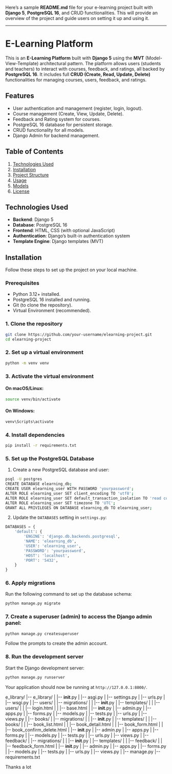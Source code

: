 Here’s a sample **README.md** file for your e-learning project built with **Django 5**, **PostgreSQL 16**, and CRUD functionalities. This will provide an overview of the project and guide users on setting it up and using it.

---

# E-Learning Platform

This is an **E-Learning Platform** built with **Django 5** using the **MVT** (Model-View-Template) architectural pattern. The platform allows users (students and teachers) to interact with courses, feedback, and ratings, all backed by **PostgreSQL 16**. It includes full **CRUD (Create, Read, Update, Delete)** functionalities for managing courses, users, feedback, and ratings.

## Features

- User authentication and management (register, login, logout).
- Course management (Create, View, Update, Delete).
- Feedback and Rating system for courses.
- PostgreSQL 16 database for persistent storage.
- CRUD functionality for all models.
- Django Admin for backend management.

## Table of Contents

1. [Technologies Used](#technologies-used)
2. [Installation](#installation)
3. [Project Structure](#project-structure)
4. [Usage](#usage)
5. [Models](#models)
6. [License](#license)

## Technologies Used

- **Backend**: Django 5
- **Database**: PostgreSQL 16
- **Frontend**: HTML, CSS (with optional JavaScript)
- **Authentication**: Django’s built-in authentication system
- **Template Engine**: Django templates (MVT)

## Installation

Follow these steps to set up the project on your local machine.

### Prerequisites

- Python 3.12+ installed.
- PostgreSQL 16 installed and running.
- Git (to clone the repository).
- Virtual Environment (recommended).

### 1. Clone the repository

```bash
git clone https://github.com/your-username/elearning-project.git
cd elearning-project
```

### 2. Set up a virtual environment

```bash
python -m venv venv
```

### 3. Activate the virtual environment

#### On macOS/Linux:

```bash
source venv/bin/activate
```

#### On Windows:

```bash
venv\Scripts\activate
```

### 4. Install dependencies

```bash
pip install -r requirements.txt
```

### 5. Set up the PostgreSQL Database

1. Create a new PostgreSQL database and user:

```bash
psql -U postgres
CREATE DATABASE elearning_db;
CREATE USER elearning_user WITH PASSWORD 'yourpassword';
ALTER ROLE elearning_user SET client_encoding TO 'utf8';
ALTER ROLE elearning_user SET default_transaction_isolation TO 'read committed';
ALTER ROLE elearning_user SET timezone TO 'UTC';
GRANT ALL PRIVILEGES ON DATABASE elearning_db TO elearning_user;
```

2. Update the `DATABASES` setting in `settings.py`:

```python
DATABASES = {
    'default': {
        'ENGINE': 'django.db.backends.postgresql',
        'NAME': 'elearning_db',
        'USER': 'elearning_user',
        'PASSWORD': 'yourpassword',
        'HOST': 'localhost',
        'PORT': '5432',
    }
}
```

### 6. Apply migrations

Run the following command to set up the database schema:

```bash
python manage.py migrate
```

### 7. Create a superuser (admin) to access the Django admin panel:

```bash
python manage.py createsuperuser
```

Follow the prompts to create the admin account.

### 8. Run the development server

Start the Django development server:

```bash
python manage.py runserver
```

Your application should now be running at `http://127.0.0.1:8000/`.

e_library/
|-- e_library/
|   |-- __init__.py
|   |-- asgi.py
|   |-- settings.py
|   |-- urls.py
|   |-- wsgi.py
|
|-- users/
|   |-- migrations/
|   |   |-- __init__.py
|   |-- templates/
|   |   |-- users/
|   |       |-- login.html
|   |       |-- base.html
|   |-- __init__.py
|   |-- admin.py
|   |-- apps.py
|   |-- forms.py
|   |-- models.py
|   |-- tests.py
|   |-- urls.py
|   |-- views.py
|
|-- books/
|   |-- migrations/
|   |   |-- __init__.py
|   |-- templates/
|   |   |-- books/
|   |       |-- book_list.html
|   |       |-- book_detail.html
|   |       |-- book_form.html
|   |       |-- book_confirm_delete.html
|   |-- __init__.py
|   |-- admin.py
|   |-- apps.py
|   |-- forms.py
|   |-- models.py
|   |-- tests.py
|   |-- urls.py
|   |-- views.py
|
|-- feedback/
|   |-- migrations/
|   |   |-- __init__.py
|   |-- templates/
|   |   |-- feedback/
|   |       |-- feedback_form.html
|   |-- __init__.py
|   |-- admin.py
|   |-- apps.py
|   |-- forms.py
|   |-- models.py
|   |-- tests.py
|   |-- urls.py
|   |-- views.py
|
|-- manage.py
|-- requirements.txt


Thanks a lot
